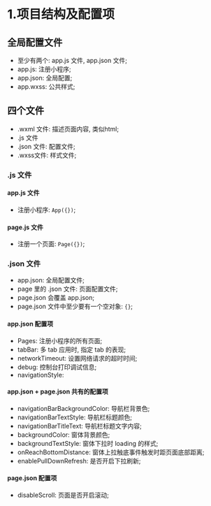 # 1.项目结构及配置项

## 全局配置文件
- 至少有两个: app.js 文件, app.json 文件;
- app.js: 注册小程序;
- app.json: 全局配置;
- app.wxss: 公共样式;

## 四个文件
- .wxml 文件: 描述页面内容, 类似html;
- .js 文件
- .json 文件: 配置文件;
- .wxss文件: 样式文件;

### .js 文件
#### app.js 文件
- 注册小程序: ```App({})```;

#### page.js 文件
- 注册一个页面: ```Page({})```;

### .json 文件
- app.json: 全局配置文件;
- page 里的 .json 文件: 页面配置文件;
- page.json 会覆盖 app.json;
- page.json 文件中至少要有一个空对象: ```{}```;

#### app.json 配置项
- Pages: 注册小程序的所有页面;
- tabBar: 多 tab 应用时, 指定 tab 的表现;
- networkTimeout: 设置网络请求的超时时间;
- debug: 控制台打印调试信息;
- navigationStyle: 

#### app.json + page.json 共有的配置项
- navigationBarBackgroundColor: 导航栏背景色;
- navigationBarTextStyle: 导航栏标题颜色;
- navigationBarTitleText: 导航栏标题文字内容;
- backgroundColor: 窗体背景颜色;
- backgroundTextStyle: 窗体下拉时 loading 的样式;
- onReachBottomDistance: 窗体上拉触底事件触发时距页面底部距离;
- enablePullDownRefresh: 是否开启下拉刷新;

#### page.json 配置项
- disableScroll: 页面是否开启滚动;

